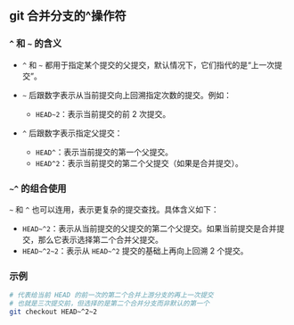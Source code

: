 ## git 合并分支的^操作符

### `^` 和 `~` 的含义

- `^` 和 `~` 都用于指定某个提交的父提交，默认情况下，它们指代的是“上一次提交”。
- `~` 后跟数字表示从当前提交向上回溯指定次数的提交。例如：

  - `HEAD~2`：表示当前提交的前 2 次提交。

- `^` 后跟数字表示指定父提交：
  - `HEAD^`：表示当前提交的第一个父提交。
  - `HEAD^2`：表示当前提交的第二个父提交（如果是合并提交）。

### `~^` 的组合使用

`~` 和 `^` 也可以连用，表示更复杂的提交查找。具体含义如下：

- `HEAD~^2`：表示从当前提交的父提交的第二个父提交。如果当前提交是合并提交，那么它表示选择第二个合并父提交。
- `HEAD~^2~2`：表示从 `HEAD~^2` 提交的基础上再向上回溯 2 个提交。

### 示例

```bash
# 代表给当前 HEAD 的前一次的第二个合并上游分支的再上一次提交
# 也就是三次提交前，但选择的是第二个合并分支而非默认的第一个
git checkout HEAD~^2~2
```
